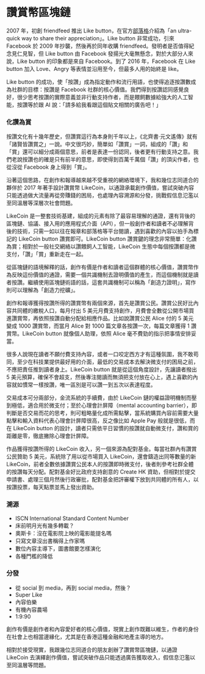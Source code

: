# 讚賞幣區塊鏈

2007 年，初創 friendfeed 推出 Like button，在官方[部落格](http://blog.friendfeed.com/2007/10/i-like-it-i-like-it.html)介紹為「an ultra-quick way to share their appreciation」。Like button 非常成功，引來 Facebook 於 2009 年抄襲，然後再於同年收購 friendfeed。發明者是否值得紀念見仁見智，但 Like button 由 Facebook 發揚光大毫無懸念，對於大部分人來說，Like button 的印象都是來自 Facebook。到了 2016 年，Facebook 在 Like button 加入 Love、Angry 等表情並沿用至今，但最多人用的始終是 like。

Like button 的成功，使「按讚」成為指定動作和流行用語，也使得追逐按讚數成為社群的目標：按讚是 Facebook 社群的核心價值。我們得到按讚認同感覺良好，很少思考按讚的實際意義並非行動支持作者，而是餵飼數據給強大的人工智能，按讚等於跟 AI 說：「請多給我看跟這個貼文相關的廣告吧！」

### 化讚為賞

按讚文化有十幾年歷史，但讚賞這行為本身則千年以上，《北齊書·元文遙傳》就有「諸賢皆讚賞之」一說。中文很巧妙，簡單如「讚賞」一詞，組成的「讚」和「賞」還可以細分成兩個意思，前者是表達一份認同，後者更有行動支持之意。我們老說按讚也的確是只有前半的意思，即使得到百萬千萬個「讚」的頂尖作者，也從沒從 Facebook 身上得到「賞」。

沿著這個思路，在創作和報導越來越不受重視的網絡環境下，我和幾位志同道合的夥伴於 2017 年著手設計讚賞幣 LikeCoin，以通證承載創作價值，嘗試突破內容只能透過做大流量再從旁賺錢的困局，也處理內容溯源和分發，挑戰假信息氾濫以至同溫層等深層次社會問題。

LikeCoin 是一整套技術基建，組成的元素有除了最容易理解的通證，還有背後的區塊鏈、協議、接入用的應用程式介面（API），但一般創作者和讀者不必理解背後的技術，只需一如以往在報章和部落格等平台閱讀，遇到喜歡的內容以拍手為標記的 LikeCoin button 讚賞即可。LikeCoin button 讚賞鍵的理念非常簡單：化讚為賞；相對於一般社交網絡以讚餵飼人工智能，LikeCoin 生態中每個按讚都是微支付，「讚」「賞」重新走在一起。

從區塊鏈的語境解釋的話，創作有價是作者和讀者這個群體的核心價值，讚賞幣作為反映這份價值的通證，需要一個共識機制去證明價值的產生，而這個機制就是讀者按讚。繼續使用區塊鏈術語的話，這套共識機制可以稱為「創造力證明」，寫作則可以理解為「創造力挖礦」。

創作和報導獲得按讚所得的讚賞幣有兩個來源，首先是讚賞公民。讚賞公民好比內容共同體的繳稅人口，每月付出 5 美元月費支持創作，月費會全數從公開市場買進讚賞幣，再依照按讚自動分配給相應作品。比如說讚賞公民 Alice 付的 5 美元變成 1000 讚賞幣，而當月 Alice 對 1000 篇文章各按讚一次，每篇文章獲得 1 讚賞幣。LikeCoin button 就像個人助理，依照 Alice 毫不費勁的指示把事情安排妥當。

很多人說現在讀者不願付費支持內容，或者一口咬定西方才有這種氛圍，我不敢苟同，至少在科技業提供最好用的介面，最低的交易成本去解決微支付的困局之前，不應把責任推到讀者身上。LikeCoin button 就是從這個角度設計，先讓讀者撥出 5 美元預算，確保不會超支，然後專注閱讀而無須把支付放在心上，遇上喜歡的內容就如慣常一樣按讚，唯一區別是可以讚一到五次以表達程度。

交易成本可分兩部分，金流系統的手續費，由於 LikeCoin 鏈的權益證明機制而壓到極低，適合用於微支付；至於心理會計屏障（mental accounting barrier），即判斷是否交易而花的思考，則可粗略量化成所需點擊，當系統購買內容前需要大量點擊和輸入資料代表心理會計屏障很高，反之像比如 Apple Pay 般就是很低，而在 LikeCoin button 的設計，讀者只需依平日習慣的按讚就自動微支付，讚和賞的距離是零，徹底撇除心理會計屏障。

作品獲得按讚所得的 LikeCoin 收入，另一個來源為配對基金。每當社群內有讚賞公民贊助 5 美元，系統除了用以從市場買入 LikeCoin，還會鑄造出同等數量的新 LikeCoin，前者全數依據讚賞公民本人的按讚即時微支付，後者則參考社群全體的按讚每天分配。配對基金好比政府支持創意的 Create HK 資助，但相對於提交申請書、處理三個月然後行政審批，配對基金把評審權下放到共同體的所有人，以按讚投票，每天點票並馬上發出資助。

### 溯源

* ISCN International Standard Content Number
* 床前明月光有幾多轉載？
* 奧斯卡：沒在電影院上映的電影能提名嗎
* 只寫文章沒出書稱得上作家嗎
* 數位內容主導下，圖書館要怎樣演化
* 各種門檻的降低

### 分發

* 從 social 到 media，再到 social media，然後？
* Super Like
* 內容伯樂
* 有機內容農場
* 1:9:90

創作有價是創作者和內容愛好者的核心價值，現實上創作既難以維生，作者的身份在社會上也相當邊緣化，尤其是在香港這種金融和地產主導的地方。

相對於接受現實，我跟幾位志同道合的朋友創辦了讚賞幣區塊鏈，以通證 LikeCoin 去演繹創作價值，嘗試突破作品只能透過廣告獲取收入，假信息氾濫以至同溫層等問題。


